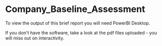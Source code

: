 # Company_Baseline_Assessment
To view the output of this brief report you will need PowerBI Desktop.

If you don't have the software, take a look at the pdf files uploaded - you will miss out on interactivity.
